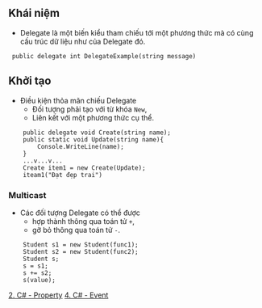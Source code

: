 ## Khái niệm
- Delegate là một biến kiểu tham chiếu tới một phương thức mà có cùng cấu trúc dữ liệu như của Delegate đó.

```
 public delegate int DelegateExample(string message)
```
## Khởi tạo
- Điều kiện thỏa mãn chiếu Delegate
  * Đối tượng phải tạo với từ khóa `New`,
  * Liên kết với một phương thức cụ thể.

```
    public delegate void Create(string name);
    public static void Update(string name){
        Console.WriteLine(name);
    }
    ...v...v...
    Create item1 = new Create(Update);
    iteam1("Đạt đẹp trai")
```

### Multicast
- Các đối tượng Delegate có thể được 
    * hợp thành thông qua toán tử `+`,
    * gỡ bỏ thông qua toán tử `-`.
```
    Student s1 = new Student(func1);
    Student s2 = new Student(func2);
    Student s;
    s = s1;
    s += s2;
    s(value);
```

[2. C# - Property](https://github.com/datnh-ionah/desktop-tutorial/blob/main/Ch%C6%B0%C6%A1ng%201.%20C%23%20n%C3%A2ng%20cao/2.%20C%23%20-%20Property.md)
<span style="width: 500px"></span>
[4. C# - Event]()
